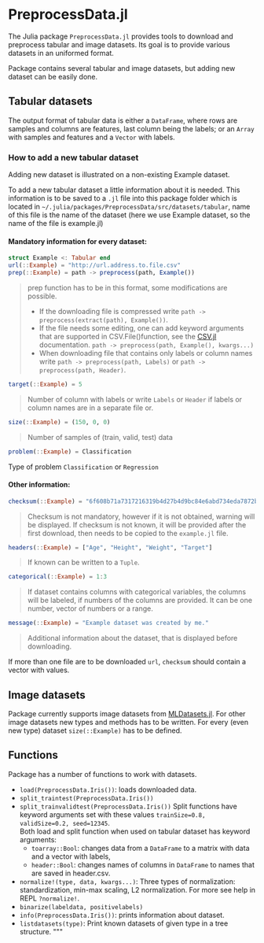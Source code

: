 # PreprocessData.jl

The Julia package `PreprocessData.jl` provides tools to download and preprocess tabular and image datasets. Its goal is to provide various datasets in an uniformed format.

Package contains several tabular and image datasets, but adding new dataset can be easily done.

## Tabular datasets
 
The output format of tabular data is either a `DataFrame`, where rows are samples and columns are features, last column being the labels; or an `Array` with samples and features and a `Vector` with labels.

### How to add a new tabular dataset
Adding new dataset is illustrated on a non-existing Example dataset.

To add a new tabular dataset a little information about it is needed. This information is to be saved to a `.jl` file into this package folder which is located in `~/.julia/packages/PreprocessData/src/datasets/tabular`, name of this file is the name of the dataset (here we use Example dataset, so the name of the file is example.jl)

#### **Mandatory information for every dataset:**
```julia
struct Example <: Tabular end
url(::Example) = "http://url.address.to.file.csv"
prep(::Example) = path -> preprocess(path, Example())
```
> prep function has to be in this format, some modifications are possible.
> - If the downloading file is compressed write `path -> preprocess(extract(path), Example())`.
> - If the file needs some editing, one can add keyword arguments that are supported in CSV.File()function, see the [CSV.jl](https://csv.juliadata.org/stable/) documentation. `path -> preprocess(path, Example(), kwargs...)`
> - When downloading file that contains only labels or column names write `path -> preprocess(path, Labels)` or `path -> preprocess(path, Header)`.
```julia
target(::Example) = 5
```
> Number of column with labels or write `Labels` or `Header` if labels or column names are in a separate file or.
```julia
size(::Example) = (150, 0, 0)
```     
> Number of samples of (train, valid, test) data
```julia
problem(::Example) = Classification
```
Type of problem `Classification` or `Regression`

#### **Other information:**
```julia
checksum(::Example) = "6f608b71a7317216319b4d27b4d9bc84e6abd734eda7872b71a458569e2656c0"
```
> Checksum is not mandatory, however if it is not obtained, warning will be displayed. If checksum is not known, it will be provided after the first download, then needs to be copied to the `example.jl` file.
```julia
headers(::Example) = ["Age", "Height", "Weight", "Target"]
```
> If known can be written to a `Tuple`.
```julia
categorical(::Example) = 1:3
```
> If dataset contains columns with categorical variables, the columns will be labeled, if numbers of the columns are provided. It can be one number, vector of numbers or a range.
```julia
message(::Example) = "Example dataset was created by me."
```
> Additional information about the dataset, that is displayed before downloading.

If more than one file are to be downloaded `url`, `checksum` should contain a vector with values.

## Image datasets
Package currently supports image datasets from [MLDatasets.jl](https://juliaml.github.io/MLDatasets.jl/stable/).
For other image datasets new types and methods has to be written. For every (even new type) dataset `size(::Example)` has to be defined.

## Functions
Package has a number of functions to work with datasets.
- `load(PreprocessData.Iris())`: loads downloaded data.
- `split_traintest(PreprocessData.Iris())`
- `split_trainvalidtest(PreprocessData.Iris())`
Split functions have keyword arguments set with these values `trainSize=0.8, validSize=0.2, seed=12345`.<br>Both load and split function when used on tabular dataset has keyword arguments: 
    - `toarray::Bool`: changes data from a `DataFrame` to a matrix with data and a vector with labels,
    - `header::Bool`: changes names of columns in `DataFrame` to names that are saved in header.csv.
- `normalize!(type, data, kwargs...)`: Three types of normalization: standardization, min-max scaling, L2 normalization. For more see help in REPL `?normalize!`.
- `binarize(labeldata, positivelabels)`
- `info(PreprocessData.Iris())`: prints information about dataset.
- `listdatasets(type)`: Print known datasets of given type in a tree structure. 
"""



